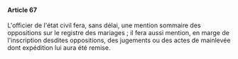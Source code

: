 #### Article 67

L'officier de l'état civil fera, sans délai, une mention sommaire des oppositions sur le registre des mariages ; il fera aussi mention, en marge de l'inscription desdites oppositions, des jugements ou des actes de mainlevée dont expédition lui aura été remise.

